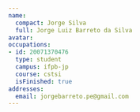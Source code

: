 ```yaml
---
name:
  compact: Jorge Silva
  full: Jorge Luiz Barreto da Silva
avatar:
occupations:
- id: 20071370476
  type: student
  campus: ifpb-jp
  course: cstsi
  isFinished: true
addresses:
  email: jorgebarreto.pe@gmail.com
---
```

